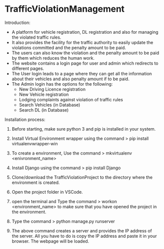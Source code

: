 # TrafficViolationManagement

Introduction:
- A  platform for vehicle registration, DL registration and also for managing the violated traffic rules.
- It also provides the facility for the traffic authority to easily update the violations committed and the penalty amount to be paid.
- The users can also know the violation and the penalty amount to be paid by them which reduces the human work.
- The website contains a login page for user and admin which redirects to different pages.
- The User login leads to a page where they can get all the information about their vehicles and also penalty amount if to be paid.
- The Admin login has the options for the following:
   - New Driving Licence registration
   - New Vehicle registration
   - Lodging complaints against violation of traffic rules
   - Search Vehicles (in Database)
   - Search DL (in Database)


Installation process:

1) Before starting, make sure python 3 and pip is installed in your system.

2) Install Virtual Environment wrapper using the command > pip install virtualenvwrapper-win 

3) To create a environment, Use the command > mkvirtualenv <enivronment_name>

4) Install Django using the command > pip install Django

5) Clone/download the TrafficViolationProject to the directory where the environment is created.

6) Open the  project folder in VSCode.

7) open the terminal and Type the command > workon <environment_name> to make sure that you have opened the project in the environment.

8) Type the command > python manage.py runserver

9) The above command creates a server and provides the IP address of the server. 
   All you have to do is copy the IP address and paste it in your browser. The webpage will be loaded.
